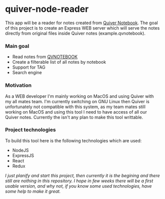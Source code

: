 # quiver-node-reader
This app will be a reader for notes created from [Quiver Notebook](http://happenapps.com/).
The goal of this project is to create an Express WEB server which will serve the notes directly from original files inside Quiver notes (example.qvnotebook).

### Main goal
* Read notes from [QVNOTEBOOK](https://github.com/HappenApps/Quiver/wiki/Quiver-Data-Format)
* Create a filterable list of all notes by notebook
* Support for TAG
* Search engine

### Motivation
As a WEB developer I'm mainly working on MacOS and using Quiver with my all mates team.
I'm currently switching on GNU Linux then Quiver is unfortunately not compatible with this system, as my team mates still working on MacOS and using this tool I need to have access of all our Quiver notes.
Currently the isn't any plan to make this tool writtable.

### Project technologies
To build this tool here is the following technologies which are used:
* NodeJS
* ExpressJS
* React
* Redux

*I just planify and start this project, then currently it is the begining and there still are nothing in this repository.
I hope in few weeks there will be a first usable version, and why not, if you know some used technologies, have some help to make it great.*
